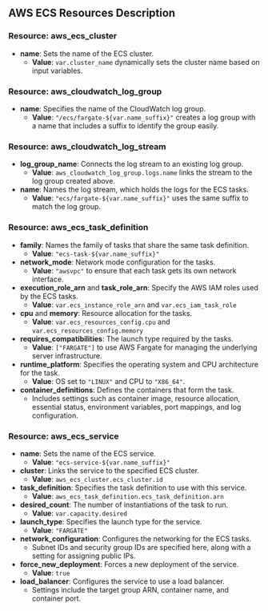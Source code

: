 ## AWS ECS Resources Description

### Resource: aws_ecs_cluster
- **name**: Sets the name of the ECS cluster.
    - **Value**: `var.cluster_name` dynamically sets the cluster name based on input variables.

### Resource: aws_cloudwatch_log_group
- **name**: Specifies the name of the CloudWatch log group.
    - **Value**: `"/ecs/fargate-${var.name_suffix}"` creates a log group with a name that includes a suffix to identify the group easily.

### Resource: aws_cloudwatch_log_stream
- **log_group_name**: Connects the log stream to an existing log group.
    - **Value**: `aws_cloudwatch_log_group.logs.name` links the stream to the log group created above.
- **name**: Names the log stream, which holds the logs for the ECS tasks.
    - **Value**: `"ecs/fargate-${var.name_suffix}"` uses the same suffix to match the log group.

### Resource: aws_ecs_task_definition
- **family**: Names the family of tasks that share the same task definition.
    - **Value**: `"ecs-task-${var.name_suffix}"`
- **network_mode**: Network mode configuration for the tasks.
    - **Value**: `"awsvpc"` to ensure that each task gets its own network interface.
- **execution_role_arn** and **task_role_arn**: Specify the AWS IAM roles used by the ECS tasks.
    - **Value**: `var.ecs_instance_role_arn` and `var.ecs_iam_task_role`
- **cpu** and **memory**: Resource allocation for the tasks.
    - **Value**: `var.ecs_resources_config.cpu` and `var.ecs_resources_config.memory`
- **requires_compatibilities**: The launch type required by the tasks.
    - **Value**: `["FARGATE"]` to use AWS Fargate for managing the underlying server infrastructure.
- **runtime_platform**: Specifies the operating system and CPU architecture for the task.
    - **Value**: OS set to `"LINUX"` and CPU to `"X86_64"`.
- **container_definitions**: Defines the containers that form the task.
    - Includes settings such as container image, resource allocation, essential status, environment variables, port mappings, and log configuration.

### Resource: aws_ecs_service
- **name**: Sets the name of the ECS service.
    - **Value**: `"ecs-service-${var.name_suffix}"`
- **cluster**: Links the service to the specified ECS cluster.
    - **Value**: `aws_ecs_cluster.ecs_cluster.id`
- **task_definition**: Specifies the task definition to use with this service.
    - **Value**: `aws_ecs_task_definition.ecs_task_definition.arn`
- **desired_count**: The number of instantiations of the task to run.
    - **Value**: `var.capacity.desired`
- **launch_type**: Specifies the launch type for the service.
    - **Value**: `"FARGATE"`
- **network_configuration**: Configures the networking for the ECS tasks.
    - Subnet IDs and security group IDs are specified here, along with a setting for assigning public IPs.
- **force_new_deployment**: Forces a new deployment of the service.
    - **Value**: `true`
- **load_balancer**: Configures the service to use a load balancer.
    - Settings include the target group ARN, container name, and container port.
